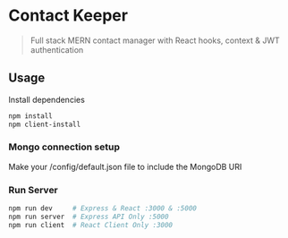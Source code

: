 # Contact Keeper

> Full stack MERN contact manager with React hooks, context & JWT authentication

## Usage

Install dependencies

```bash
npm install
npm client-install
```

### Mongo connection setup

Make your /config/default.json file to include the MongoDB URI

### Run Server

```bash
npm run dev     # Express & React :3000 & :5000
npm run server  # Express API Only :5000
npm run client  # React Client Only :3000
```
